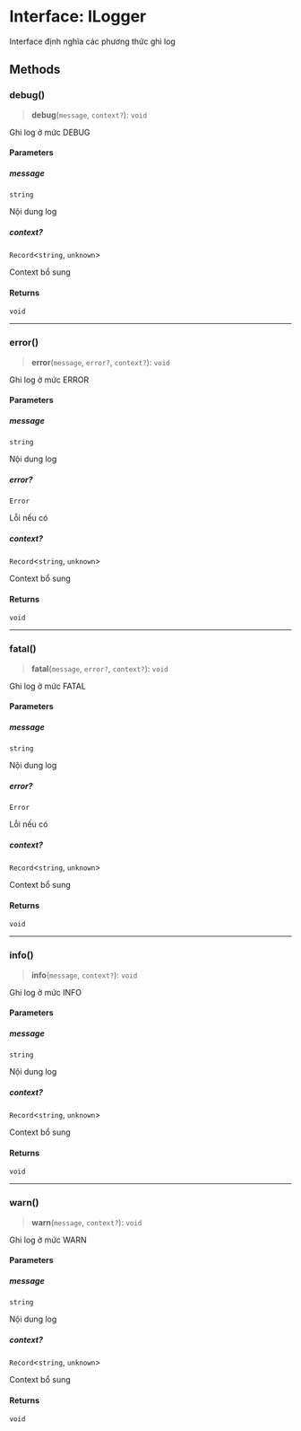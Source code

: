 # Interface: ILogger

Interface định nghĩa các phương thức ghi log

## Methods

<a id="debug"></a>

### debug()

> **debug**(`message`, `context?`): `void`

Ghi log ở mức DEBUG

#### Parameters

##### message

`string`

Nội dung log

##### context?

`Record`\<`string`, `unknown`\>

Context bổ sung

#### Returns

`void`

***

<a id="error"></a>

### error()

> **error**(`message`, `error?`, `context?`): `void`

Ghi log ở mức ERROR

#### Parameters

##### message

`string`

Nội dung log

##### error?

`Error`

Lỗi nếu có

##### context?

`Record`\<`string`, `unknown`\>

Context bổ sung

#### Returns

`void`

***

<a id="fatal"></a>

### fatal()

> **fatal**(`message`, `error?`, `context?`): `void`

Ghi log ở mức FATAL

#### Parameters

##### message

`string`

Nội dung log

##### error?

`Error`

Lỗi nếu có

##### context?

`Record`\<`string`, `unknown`\>

Context bổ sung

#### Returns

`void`

***

<a id="info"></a>

### info()

> **info**(`message`, `context?`): `void`

Ghi log ở mức INFO

#### Parameters

##### message

`string`

Nội dung log

##### context?

`Record`\<`string`, `unknown`\>

Context bổ sung

#### Returns

`void`

***

<a id="warn"></a>

### warn()

> **warn**(`message`, `context?`): `void`

Ghi log ở mức WARN

#### Parameters

##### message

`string`

Nội dung log

##### context?

`Record`\<`string`, `unknown`\>

Context bổ sung

#### Returns

`void`
